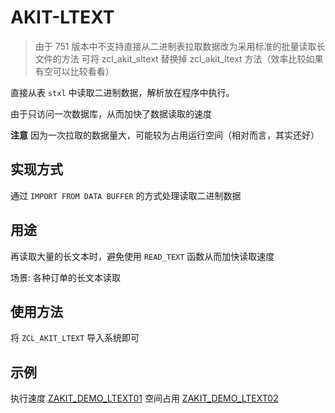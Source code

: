 # AKIT-LTEXT

> 由于 751 版本中不支持直接从二进制表拉取数据改为采用标准的批量读取长文件的方法
> 可将 zcl_akit_sltext 替换掉 zcl_akit_ltext 方法（效率比较如果有空可以比较看看）

直接从表 `stxl` 中读取二进制数据，解析放在程序中执行。

由于只访问一次数据库，从而加快了数据读取的速度

**注意** 因为一次拉取的数据量大，可能较为占用运行空间（相对而言，其实还好）

## 实现方式

通过 `IMPORT FROM DATA BUFFER` 的方式处理读取二进制数据

## 用途

再读取大量的长文本时，避免使用 `READ_TEXT` 函数从而加快读取速度

场景: 各种订单的长文本读取

## 使用方法

将 `ZCL_AKIT_LTEXT` 导入系统即可

## 示例

执行速度 [ZAKIT_DEMO_LTEXT01](./ZAKIT_DEMO_LTEXT01.abap)
空间占用 [ZAKIT_DEMO_LTEXT02](./ZAKIT_DEMO_LTEXT02.abap)
